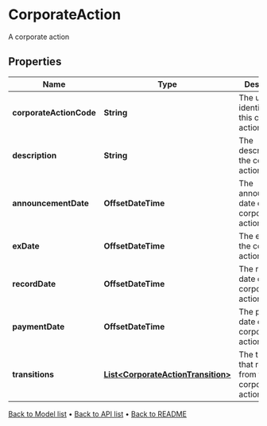 

# CorporateAction

A corporate action

## Properties

| Name | Type | Description | Notes |
|------------ | ------------- | ------------- | -------------|
|**corporateActionCode** | **String** | The unique identifier of this corporate action |  |
|**description** | **String** | The description of the corporate action. |  [optional] |
|**announcementDate** | **OffsetDateTime** | The announcement date of the corporate action |  [optional] |
|**exDate** | **OffsetDateTime** | The ex date of the corporate action |  [optional] |
|**recordDate** | **OffsetDateTime** | The record date of the corporate action |  [optional] |
|**paymentDate** | **OffsetDateTime** | The payment date of the corporate action |  [optional] |
|**transitions** | [**List&lt;CorporateActionTransition&gt;**](CorporateActionTransition.md) | The transitions that result from this corporate action |  [optional] |



[Back to Model list](../README.md#documentation-for-models) &#8226; [Back to API list](../README.md#documentation-for-api-endpoints) &#8226; [Back to README](../README.md)


